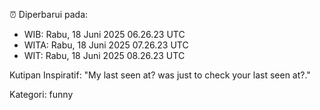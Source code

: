⏰ Diperbarui pada:
- WIB: Rabu, 18 Juni 2025 06.26.23 UTC
- WITA: Rabu, 18 Juni 2025 07.26.23 UTC
- WIT: Rabu, 18 Juni 2025 08.26.23 UTC

Kutipan Inspiratif:
"My last seen at? was just to check your last seen at?."


Kategori: funny

